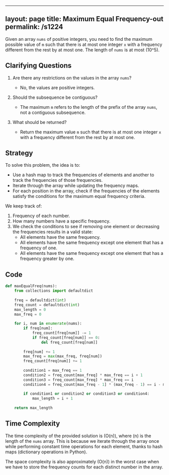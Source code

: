
---
layout: page
title:  Maximum Equal Frequency-out
permalink: /s1224
---

Given an array `nums` of positive integers, you need to find the maximum possible value of `m` such that there is at most one integer `x` with a frequency different from the rest by at most one. The length of `nums` is at most \(10^5\).

## Clarifying Questions

1. Are there any restrictions on the values in the array `nums`?
   - No, the values are positive integers.

2. Should the subsequence be contiguous?
   - The maximum `m` refers to the length of the prefix of the array `nums`, not a contiguous subsequence.

3. What should be returned?
   - Return the maximum value `m` such that there is at most one integer `x` with a frequency different from the rest by at most one.

## Strategy

To solve this problem, the idea is to:
- Use a hash map to track the frequencies of elements and another to track the frequencies of those frequencies.
- Iterate through the array while updating the frequency maps.
- For each position in the array, check if the frequencies of the elements satisfy the conditions for the maximum equal frequency criteria.

We keep track of:
1. Frequency of each number.
2. How many numbers have a specific frequency.
3. We check the conditions to see if removing one element or decreasing the frequencies results in a valid state:
   - All elements have the same frequency.
   - All elements have the same frequency except one element that has a frequency of one.
   - All elements have the same frequency except one element that has a frequency greater by one.

## Code

```python
def maxEqualFreq(nums):
    from collections import defaultdict
    
    freq = defaultdict(int)
    freq_count = defaultdict(int)
    max_length = 0
    max_freq = 0
    
    for i, num in enumerate(nums):
        if freq[num]:
            freq_count[freq[num]] -= 1
            if freq_count[freq[num]] == 0:
                del freq_count[freq[num]]
        
        freq[num] += 1
        max_freq = max(max_freq, freq[num])
        freq_count[freq[num]] += 1
        
        condition1 = max_freq == 1
        condition2 = freq_count[max_freq] * max_freq == i + 1
        condition3 = freq_count[max_freq] * max_freq == i
        condition4 = freq_count[max_freq - 1] * (max_freq - 1) == i - max_freq + 1
        
        if condition1 or condition2 or condition3 or condition4:
            max_length = i + 1
    
    return max_length
```

## Time Complexity

The time complexity of the provided solution is \(O(n)\), where \(n\) is the length of the `nums` array. This is because we iterate through the array once while performing constant time operations for each element, thanks to hash maps (dictionary operations in Python).

The space complexity is also approximately \(O(n)\) in the worst case when we have to store the frequency counts for each distinct number in the array.